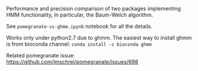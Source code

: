 Performance and precision comparison of two packages implementing HMM functionality, in particular, the Baum-Welch algorithm.

See `pomegranate-vs-ghmm.ipynb` notebook for all the details.

Works only under python2.7 due to ghmm. The easiest way to install ghmm is from bioconda channel: `conda install -c bioconda ghmm`

Related pomegranate issue: https://github.com/jmschrei/pomegranate/issues/698
